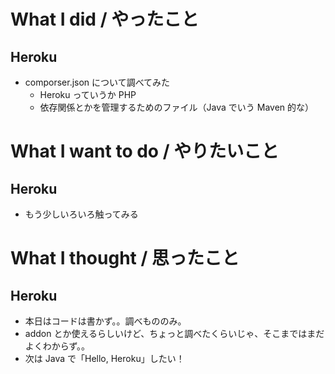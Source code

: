 # What I did / やったこと
## Heroku
- comporser.json について調べてみた
    - Heroku っていうか PHP
    - 依存関係とかを管理するためのファイル（Java でいう Maven 的な）

# What I want to do / やりたいこと
## Heroku
- もう少しいろいろ触ってみる

# What I thought / 思ったこと
## Heroku
- 本日はコードは書かず。。調べもののみ。
- addon とか使えるらしいけど、ちょっと調べたくらいじゃ、そこまではまだよくわからず。。
- 次は Java で「Hello, Heroku」したい！
